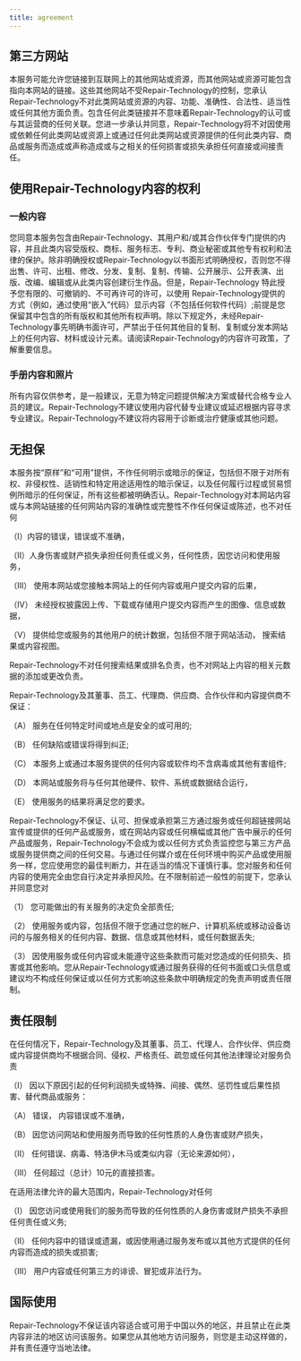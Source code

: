 ```yaml
---
title: agreement
---
```


## 第三方网站

本服务可能允许您链接到互联网上的其他网站或资源，而其他网站或资源可能包含指向本网站的链接。这些其他网站不受Repair-Technology的控制，您承认Repair-Technology不对此类网站或资源的内容、功能、准确性、合法性、适当性或任何其他方面负责。包含任何此类链接并不意味着Repair-Technology的认可或与其运营商的任何关联。您进一步承认并同意，Repair-Technology将不对因使用或依赖任何此类网站或资源上或通过任何此类网站或资源提供的任何此类内容、商品或服务而造成或声称造成或与之相关的任何损害或损失承担任何直接或间接责任。

## 使用Repair-Technology内容的权利



### 一般内容

您同意本服务包含由Repair-Technology、其用户和/或其合作伙伴专门提供的内容，并且此类内容受版权、商标、服务标志、专利、商业秘密或其他专有权利和法律的保护。除非明确授权或Repair-Technology以书面形式明确授权，否则您不得出售、许可、出租、修改、分发、复制、复制、传输、公开展示、公开表演、出版、改编、编辑或从此类内容创建衍生作品。但是，Repair-Technology 特此授予您有限的、可撤销的、不可再许可的许可，以使用 Repair-Technology提供的方式（例如，通过使用“嵌入”代码）显示内容（不包括任何软件代码）;前提是您保留其中包含的所有版权和其他所有权声明。除以下规定外，未经Repair-Technology事先明确书面许可，严禁出于任何其他目的复制、复制或分发本网站上的任何内容、材料或设计元素。请阅读Repair-Technology的内容许可政策，了解重要信息。



### 手册内容和照片

所有内容仅供参考，是一般建议，无意为特定问题提供解决方案或替代合格专业人员的建议。Repair-Technology不建议使用内容代替专业建议或延迟根据内容寻求专业建议。Repair-Technology不建议将内容用于诊断或治疗健康或其他问题。

## 无担保

本服务按“原样”和“可用”提供，不作任何明示或暗示的保证，包括但不限于对所有权、非侵权性、适销性和特定用途适用性的暗示保证，以及任何履行过程或贸易惯例所暗示的任何保证，所有这些都被明确否认。Repair-Technology对本网站内容或与本网站链接的任何网站内容的准确性或完整性不作任何保证或陈述，也不对任何

（I）内容的错误，错误或不准确，

（II）人身伤害或财产损失承担任何责任或义务，任何性质，因您访问和使用服务， 

（III） 使用本网站或您接触本网站上的任何内容或用户提交内容的后果，

（IV） 未经授权披露因上传、下载或存储用户提交内容而产生的图像、信息或数据，

（V） 提供给您或服务的其他用户的统计数据，包括但不限于网站活动， 搜索结果或内容视图。

Repair-Technology不对任何搜索结果或排名负责，也不对网站上内容的相关元数据的添加或更改负责。

Repair-Technology及其董事、员工、代理商、供应商、合作伙伴和内容提供商不保证：

（A） 服务在任何特定时间或地点是安全的或可用的;

（B） 任何缺陷或错误将得到纠正;

（C） 本服务上或通过本服务提供的任何内容或软件均不含病毒或其他有害组件;

（D） 本网站或服务将与任何其他硬件、软件、系统或数据结合运行，

（E） 使用服务的结果将满足您的要求。

Repair-Technology不保证、认可、担保或承担第三方通过服务或任何超链接网站宣传或提供的任何产品或服务，或在网站内容或任何横幅或其他广告中展示的任何产品或服务，Repair-Technology不会成为或以任何方式负责监控您与第三方产品或服务提供商之间的任何交易。与通过任何媒介或在任何环境中购买产品或使用服务一样，您应使用您的最佳判断力，并在适当的情况下谨慎行事。您对服务和任何内容的使用完全由您自行决定并承担风险。在不限制前述一般性的前提下，您承认并同意您对 

（1） 您可能做出的有关服务的决定负全部责任;

（2） 使用服务或内容，包括但不限于您通过您的帐户、计算机系统或移动设备访问的与服务相关的任何内容、数据、信息或其他材料，或任何数据丢失;

（3） 因使用服务或任何内容或未能遵守这些条款而可能对您造成的任何损失、损害或其他影响。您从Repair-Technology或通过服务获得的任何书面或口头信息或建议均不构成任何保证或以任何方式影响这些条款中明确规定的免责声明或责任限制。

## 责任限制

在任何情况下，Repair-Technology及其董事、员工、代理人、合作伙伴、供应商或内容提供商均不根据合同、侵权、严格责任、疏忽或任何其他法律理论对服务负责 

（I） 因以下原因引起的任何利润损失或特殊、间接、偶然、惩罚性或后果性损害、替代商品或服务： 

（A） 错误， 内容错误或不准确，

（B） 因您访问网站和使用服务而导致的任何性质的人身伤害或财产损失，

（II） 任何错误、病毒、特洛伊木马或类似内容（无论来源如何），

（III） 任何超过（总计）10元的直接损害。

在适用法律允许的最大范围内，Repair-Technology对任何

（I） 因您访问或使用我们的服务而导致的任何性质的人身伤害或财产损失不承担任何责任或义务;

（II） 任何内容中的错误或遗漏，或因使用通过服务发布或以其他方式提供的任何内容而造成的损失或损害;

（III） 用户内容或任何第三方的诽谤、冒犯或非法行为。

## 国际使用

Repair-Technology不保证该内容适合或可用于中国以外的地区，并且禁止在此类内容非法的地区访问该服务。如果您从其他地方访问服务，则您是主动这样做的，并有责任遵守当地法律。
